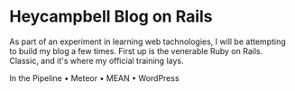 # Heycampbell Blog on Rails

As part of an experiment in learning web tachnologies, I will be attempting to build my blog a few times. First up is the venerable Ruby on Rails. Classic, and it's where my official training lays.


In the Pipeline
• Meteor
• MEAN
• WordPress
